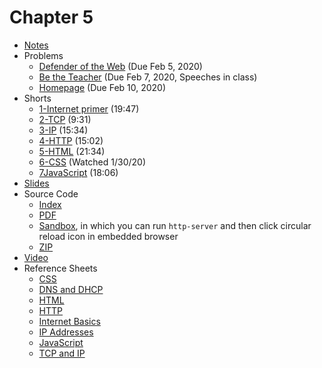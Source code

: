 # Chapter 5

* [Notes](notes)
* Problems 
  * [Defender of the Web](https://docs.cs50.net/2019/ap/problems/defender/defender.html) (Due Feb 5, 2020)
  * [Be the Teacher](https://docs.cs50.net/2019/ap/problems/teacher/teacher.html) (Due Feb 7, 2020, Speeches in class)
  * [Homepage](https://docs.cs50.net/2019/ap/problems/homepage/homepage.html) (Due Feb 10, 2020)
* Shorts
  * [1-Internet primer](https://www.youtube.com/watch?v=04GztBlVo_s) (19:47)
  * [2-TCP](https://www.youtube.com/watch?v=GP7uvI_6uas) (9:31)
  * [3-IP](https://www.youtube.com/watch?v=A1g9SokDJSU) (15:34)
  * [4-HTTP](https://www.youtube.com/watch?v=4axL8Gfw2nI) (15:02)
  * [5-HTML](https://www.youtube.com/watch?v=YK78KhMf7bs) (21:34)
  * [6-CSS](https://www.youtube.com/watch?v=Ub3FKU21ubk) (Watched 1/30/20)
  * [7JavaScript](https://www.youtube.com/watch?v=Z93IaNfavZw) (18:06)
* [Slides](https://cdn.cs50.net/2018/fall/lectures/5/lecture5.pdf)
* Source Code
  * [Index](https://cdn.cs50.net/2018/fall/lectures/5/src5/)
  * [PDF](https://cdn.cs50.net/2018/fall/lectures/5/src5.pdf)
  * [Sandbox](https://sandbox.cs50.io/b0df4352-0dac-4722-bfc7-fe58e4c91bf5), in which you can run `http-server` and then click circular reload icon in embedded browser
  * [ZIP](https://cdn.cs50.net/2018/fall/lectures/5/src5.zip)
* [Video](https://video.cs50.net/2018/fall/lectures/5)
* Reference Sheets
  * [CSS](https://ap.cs50.school/assets/pdfs/css.pdf)
  * [DNS and DHCP](https://ap.cs50.school/assets/pdfs/dns_and_dhcp.pdf)
  * [HTML](https://ap.cs50.school/assets/pdfs/html.pdf)
  * [HTTP](https://ap.cs50.school/assets/pdfs/http.pdf)
  * [Internet Basics](https://ap.cs50.school/assets/pdfs/internet_basics.pdf)
  * [IP Addresses](https://ap.cs50.school/assets/pdfs/ip_addresses.pdf)
  * [JavaScript](https://ap.cs50.school/assets/pdfs/javascript.pdf)
  * [TCP and IP](https://ap.cs50.school/assets/pdfs/tcp_and_ip.pdf)
